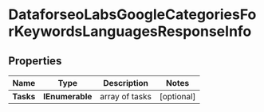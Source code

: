 # DataforseoLabsGoogleCategoriesForKeywordsLanguagesResponseInfo


## Properties

| Name | Type | Description | Notes |
|------------ | ------------- | ------------- | -------------|
**Tasks** | **IEnumerable<DataforseoLabsGoogleCategoriesForKeywordsLanguagesTaskInfo>** | array of tasks |[optional]|